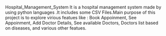 Hospital_Management_System
It is a hospital management system made by using python languages .It includes some CSV Files.Main purpose of this project is to explore virious featues like : Book Appoinment, See Appoinment, Add Doctor Details, See available Doctors, Doctors list based on diseases, and various other featues.

